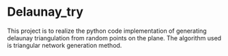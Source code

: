 # Delaunay_try
This project is to realize the python code implementation of generating delaunay triangulation from random points on the plane. The algorithm used is triangular network generation method.
